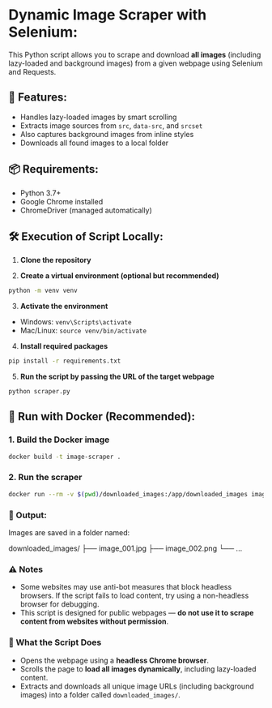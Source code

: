 # Dynamic Image Scraper with Selenium:

This Python script allows you to scrape and download **all images** (including lazy-loaded and background images) from a given webpage using Selenium and Requests.

## 🚀 Features: 

- Handles lazy-loaded images by smart scrolling
- Extracts image sources from `src`, `data-src`, and `srcset`
- Also captures background images from inline styles
- Downloads all found images to a local folder

## 📦 Requirements: 

- Python 3.7+
- Google Chrome installed
- ChromeDriver (managed automatically)

## 🛠 Execution of Script Locally:

1. **Clone the repository**

2. **Create a virtual environment (optional but recommended)**

```bash
python -m venv venv
```

3. **Activate the environment**
   
 - Windows: `venv\Scripts\activate`
 - Mac/Linux: `source venv/bin/activate`

4. **Install required packages**

```bash
pip install -r requirements.txt
```

5. **Run the script by passing the URL of the target webpage**

```bash
python scraper.py
```

## 🐳 Run with Docker (Recommended):

### 1. Build the Docker image

```bash
docker build -t image-scraper .
```

### 2. Run the scraper

```bash
docker run --rm -v $(pwd)/downloaded_images:/app/downloaded_images image-scraper
```


### 📁 Output:
Images are saved in a folder named:

downloaded_images/
├── image_001.jpg
├── image_002.png
└── ...

### ⚠️ Notes

- Some websites may use anti-bot measures that block headless browsers. If the script fails to load content, try using a non-headless browser for debugging.
- This script is designed for public webpages — **do not use it to scrape content from websites without permission**.

### 🧭 What the Script Does

- Opens the webpage using a **headless Chrome browser**.
- Scrolls the page to **load all images dynamically**, including lazy-loaded content.
- Extracts and downloads all unique image URLs (including background images) into a folder called `downloaded_images/`.
